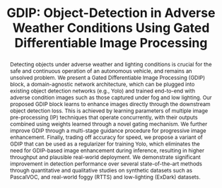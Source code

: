 ---
layout: project-page-new
title: "GDIP: Object-Detection in Adverse Weather Conditions Using Gated Differentiable Image Processing"
authors:
  - name: S Sanket Kalwar
    sup: 1
  - name: Dhruv Patel
    sup: 1
  - name: Aakash Aanegola
    sup: 1
  - name: Krishna Reddy Konda
    sup: 1
  - name: Sourav Garg
    sup: 1
  - name: K Madhava Krishna
    sup: 1
affiliations:
  - name: IIIT Hyderabad, India
    link: https://robotics.iiit.ac.in
    sup: 1
permalink: /publications/2023/Sanket_GDIP/
abstract: "Detecting objects under adverse weather and lighting conditions is crucial for the safe and continuous operation of an autonomous vehicle, and remains an unsolved problem. We present a Gated Differentiable Image Processing (GDIP) block, a domain-agnostic network architecture, which can be plugged into existing object detection networks (e.g., Yolo) and trained end-to-end with adverse condition images such as those captured under fog and low lighting. Our proposed GDIP block learns to enhance images directly through the downstream object detection loss. This is achieved by learning parameters of multiple image pre-processing (IP) techniques that operate concurrently, with their outputs combined using weights learned through a novel gating mechanism. We further improve GDIP through a multi-stage guidance procedure for progressive image enhancement. Finally, trading off accuracy for speed, we propose a variant of GDIP that can be used as a regularizer for training Yolo, which eliminates the need for GDIP-based image enhancement during inference, resulting in higher throughput and plausible real-world deployment. We demonstrate significant improvement in detection performance over several state-of-the-art methods through quantitative and qualitative studies on synthetic datasets such as PascalVOC, and real-world foggy (RTTS) and low-lighting (ExDark) datasets."
Project_page: https://gatedip.github.io/
paper: https://arxiv.org/abs/2209.14922
code: https://github.com/Gatedip/GDIP-Yolo
#supplement: https://iiitaphyd-my.sharepoint.com/personal/avneesh_mishra_research_iiit_ac_in/Documents/Forms/All.aspx?RootFolder=%2Fpersonal%2Favneesh%5Fmishra%5Fresearch%5Fiiit%5Fac%5Fin%2FDocuments%2FRRC%2FOpposing%20View%20Loop%20Closure%2FE2CNN%2FPresented%20Material%2FReF%20Paper&FolderCTID=0x012000A1AB309DA2EB7542856220193D0C0808
#video: https://robotics.iiit.ac.in/publications/2020/deep-mpc-for-visual-servoing/video.mp4
#iframe: https://www.youtube.com/embed/qNAqAlb7m3E # https://www.youtube.com/embed/jhjskX4FQwA

---